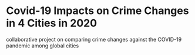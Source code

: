 # Covid-19 Impacts on Crime Changes in 4 Cities in 2020
collaborative project on comparing crime changes against the COVID-19 pandemic among global cities
